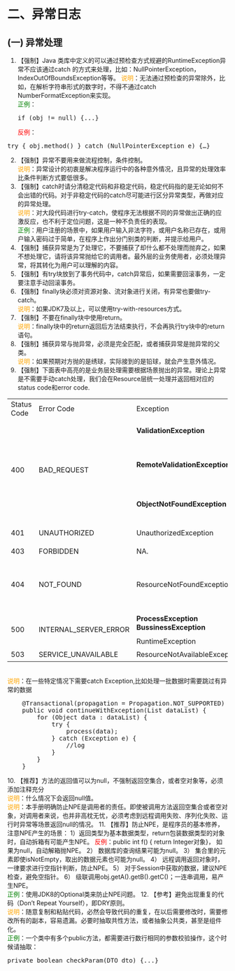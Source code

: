 # 二、异常日志 
## (一) 异常处理 
1. 【强制】Java 类库中定义的可以通过预检查方式规避的RuntimeException异常不应该通过catch 的方式来处理，比如：NullPointerException，IndexOutOfBoundsException等等。 
<span style="color:orange">说明</span>：无法通过预检查的异常除外，比如，在解析字符串形式的数字时，不得不通过catch NumberFormatException来实现。 <br><span style="color:green">正例</span>：<pre>if (obj != null) {...} </pre>
<span style="color:red">反例</span>：
<pre>try { obj.method() } catch (NullPointerException e) {…}</pre>
2. 【强制】异常不要用来做流程控制，条件控制。 
<br><span style="color:orange">说明</span>：异常设计的初衷是解决程序运行中的各种意外情况，且异常的处理效率比条件判断方式要低很多。 
3. 【强制】catch时请分清稳定代码和非稳定代码，稳定代码指的是无论如何不会出错的代码。对于非稳定代码的catch尽可能进行区分异常类型，再做对应的异常处理。 
<br><span style="color:orange">说明</span>：对大段代码进行try-catch，使程序无法根据不同的异常做出正确的应激反应，也不利于定位问题，这是一种不负责任的表现。 
<br><span style="color:green">正例</span>：用户注册的场景中，如果用户输入非法字符，或用户名称已存在，或用户输入密码过于简单，在程序上作出分门别类的判断，并提示给用户。 
4. 【强制】捕获异常是为了处理它，不要捕获了却什么都不处理而抛弃之，如果不想处理它，请将该异常抛给它的调用者。最外层的业务使用者，必须处理异常，将其转化为用户可以理解的内容。 
5. 【强制】有try块放到了事务代码中，catch异常后，如果需要回滚事务，一定要注意手动回滚事务。 
6. 【强制】finally块必须对资源对象、流对象进行关闭，有异常也要做try-catch。 
<br><span style="color:orange">说明</span>：如果JDK7及以上，可以使用try-with-resources方式。 
7. 【强制】不要在finally块中使用return。 
<br><span style="color:orange">说明</span>：finally块中的return返回后方法结束执行，不会再执行try块中的return语句。 
8. 【强制】捕获异常与抛异常，必须是完全匹配，或者捕获异常是抛异常的父类。 
<br><span style="color:orange">说明</span>：如果预期对方抛的是绣球，实际接到的是铅球，就会产生意外情况。 
9. 【强制】下面表中高亮的是业务层处理需要根据场景抛出的异常。理论上异常是不需要手动catch处理，我们会在Resource层统一处理并返回相对应的status code和error code. 
<table>
   <tr>
      <td>Status Code</td>
      <td>Error Code</td>
      <td>Exception</td>
      <td>Description</td>
   </tr>
   <tr>
      <td rowspan="3">400</td>
      <td rowspan="3">BAD_REQUEST</td>
      <td><Strong>ValidationException</Strong></td>
      <td>验证错误，比如参数不符合规则， 参数必填而传来是空</td>
   </tr>
   <tr>
      <td><Strong>RemoteValidationException</Strong></td>
      <td>ValidationException的子类， 通过restAPI调用第三方服务时封装对方的验证异常</td>
   </tr>
   <tr>
      <td><Strong>ObjectNotFoundException</Strong></td>
      <td>参数错误的一种特殊形式，参数不为空但是从后台获取不到对应的对象</td>
   </tr>
   <tr>
      <td>401</td>
      <td>UNAUTHORIZED</td>
      <td>UnauthorizedException</td>
      <td>访问的资源需要客户端登陆认证</td>
   </tr>
   <tr>
      <td>403</td>
      <td>FORBIDDEN</td>
      <td>NA.</td>
      <td>访问的资源没有权限访问</td>
   </tr>
   <tr>
      <td>404</td>
      <td>NOT_FOUND</td>
      <td>ResourceNotFoundException</td>
      <td>只访问的资源不存在，例如url path不存在， ObjectNotFoundException指通过参数获取的后台对象不存在</td>
   </tr>
   <tr>
      <td rowspan="2">500</td>
      <td rowspan="2">INTERNAL_SERVER_ERROR</td>
      <td><Strong>ProcessException BussinessException</Strong></td>
      <td>逻辑处理异常，指业务异常或者程序未知异常</td>
   </tr>
      <tr>
      <td>RuntimeException</td>
      <td>系统中未知异常</td>
   </tr>
   <tr>
      <td>503</td>
      <td>SERVICE_UNAVAILABLE</td>
      <td>ResourceNotAvailableException</td>
      <td>服务不可用</td>
   </tr>
</table>
<br><span style="color:orange">说明</span>：在一些特定情况下需要catch Exception,比如处理一批数据时需要跳过有异常的数据
<pre>
    @Transactional(propagation = Propagation.NOT_SUPPORTED)
    public void continueWithException(List dataList) {
        for (Object data : dataList) {
            try {
                process(data);
            } catch (Exception e) {
            	//log
            }
        }
    }
</pre>
10. 【推荐】方法的返回值可以为null，不强制返回空集合，或者空对象等，必须添加注释充分
<br><span style="color:orange">说明</span>：什么情况下会返回null值。 <br><span style="color:orange">说明</span>：本手册明确防止NPE是调用者的责任。即使被调用方法返回空集合或者空对象，对调用者来说，也并非高枕无忧，必须考虑到远程调用失败、序列化失败、运行时异常等场景返回null的情况。
11. 【推荐】防止NPE，是程序员的基本修养，注意NPE产生的场景：  
1）返回类型为基本数据类型，return包装数据类型的对象时，自动拆箱有可能产生NPE。     
<span style="color:red">反例</span>：public int f() { return Integer对象}， 如果为null，自动解箱抛NPE。  
2） 数据库的查询结果可能为null。  
3） 集合里的元素即使isNotEmpty，取出的数据元素也可能为null。  
4） 远程调用返回对象时，一律要求进行空指针判断，防止NPE。  
5） 对于Session中获取的数据，建议NPE检查，避免空指针。  
6） 级联调用obj.getA().getB().getC()；一连串调用，易产生NPE。 
<br><span style="color:green">正例</span>：使用JDK8的Optional类来防止NPE问题。 
12. 【参考】避免出现重复的代码（Don’t Repeat Yourself），即DRY原则。 
 <br><span style="color:orange">说明</span>：随意复制和粘贴代码，必然会导致代码的重复，在以后需要修改时，需要修改所有的副本，容易遗漏。必要时抽取共性方法，或者抽象公共类，甚至是组件化。 <br><span style="color:green">正例</span>：一个类中有多个public方法，都需要进行数行相同的参数校验操作，这个时候请抽取： 
 <pre>private boolean checkParam(DTO dto) {...}</pre>